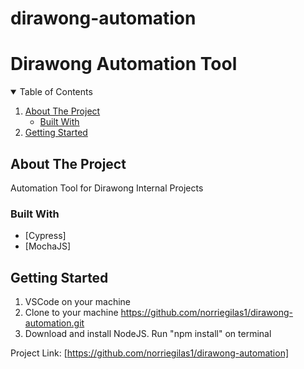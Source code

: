 # dirawong-automation
# Dirawong Automation Tool

<!-- TABLE OF CONTENTS -->
<details open="open">
  <summary>Table of Contents</summary>
  <ol>
    <li>
      <a href="#about-the-project">About The Project</a>
      <ul>
        <li><a href="#built-with">Built With</a></li>
      </ul>
    </li>
    <li>
      <a href="#getting-started">Getting Started</a>
  </ol>
</details>



<!-- ABOUT THE PROJECT -->
## About The Project

Automation Tool for Dirawong Internal Projects

### Built With

* [Cypress]
* [MochaJS] 


<!-- GETTING STARTED -->
## Getting Started

1. VSCode on your machine
2. Clone to your machine https://github.com/norriegilas1/dirawong-automation.git
3. Download and install NodeJS. Run "npm install" on terminal


Project Link: [https://github.com/norriegilas1/dirawong-automation]
